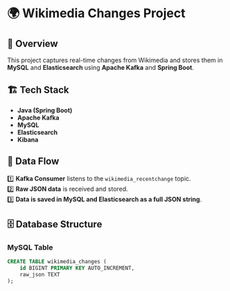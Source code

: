 # 🌍 Wikimedia Changes Project

## 📌 Overview
This project captures real-time changes from Wikimedia and stores them in **MySQL** and **Elasticsearch** using **Apache Kafka** and **Spring Boot**.  

## 🏗️ Tech Stack
- **Java (Spring Boot)**
- **Apache Kafka**
- **MySQL**
- **Elasticsearch**
- **Kibana**

## 🔄 Data Flow
1️⃣ **Kafka Consumer** listens to the `wikimedia_recentchange` topic.  
2️⃣ **Raw JSON data** is received and stored.  
3️⃣ **Data is saved in MySQL and Elasticsearch as a full JSON string**.  

## 🗄️ Database Structure
### **MySQL Table**
```sql
CREATE TABLE wikimedia_changes (
    id BIGINT PRIMARY KEY AUTO_INCREMENT,
    raw_json TEXT
);
